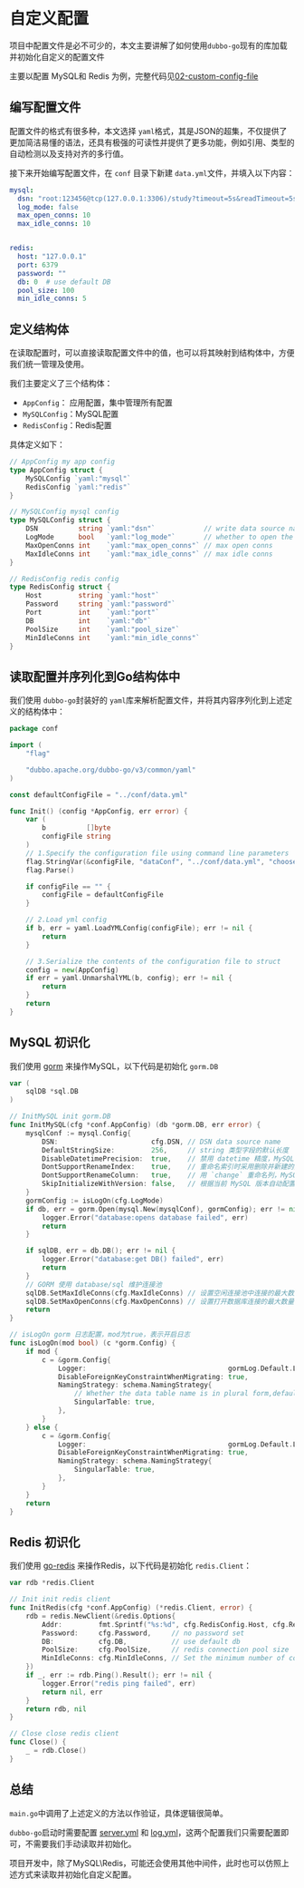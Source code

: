 # 自定义配置

项目中配置文件是必不可少的，本文主要讲解了如何使用`dubbo-go`现有的库加载并初始化自定义的配置文件

主要以配置 MySQL和 Redis 为例，完整代码见[02-custom-config-file](https://github.com/hbinr/dubbo-go-in-action/tree/main/02-custom-config-file)

## 编写配置文件
配置文件的格式有很多种，本文选择 `yaml`格式，其是JSON的超集，不仅提供了更加简洁易懂的语法，还具有极强的可读性并提供了更多功能，例如引用、类型的自动检测以及支持对齐的多行值。  

接下来开始编写配置文件，在 `conf` 目录下新建 `data.yml`文件，并填入以下内容：
```yaml
mysql:
  dsn: "root:123456@tcp(127.0.0.1:3306)/study?timeout=5s&readTimeout=5s&writeTimeout=5s&parseTime=true&loc=Local&charset=utf8mb4"
  log_mode: false
  max_open_conns: 10
  max_idle_conns: 10


redis:
  host: "127.0.0.1"
  port: 6379
  password: ""
  db: 0  # use default DB
  pool_size: 100
  min_idle_conns: 5
```

## 定义结构体
在读取配置时，可以直接读取配置文件中的值，也可以将其映射到结构体中，方便我们统一管理及使用。

我们主要定义了三个结构体：
- `AppConfig`： 应用配置，集中管理所有配置
- `MySQLConfig`：MySQL配置
- `RedisConfig`：Redis配置

具体定义如下：

```go
// AppConfig my app config
type AppConfig struct {
	MySQLConfig `yaml:"mysql"`
	RedisConfig `yaml:"redis"`
}

// MySQLConfig mysql config
type MySQLConfig struct {
	DSN          string `yaml:"dsn"`            // write data source name.
	LogMode      bool   `yaml:"log_mode"`       // whether to open the log
	MaxOpenConns int    `yaml:"max_open_conns"` // max open conns
	MaxIdleConns int    `yaml:"max_idle_conns"` // max idle conns
}

// RedisConfig redis config
type RedisConfig struct {
	Host         string `yaml:"host"`
	Password     string `yaml:"password"`
	Port         int    `yaml:"port"`
	DB           int    `yaml:"db"`
	PoolSize     int    `yaml:"pool_size"`
	MinIdleConns int    `yaml:"min_idle_conns"`
}
```

## 读取配置并序列化到Go结构体中

我们使用 `dubbo-go`封装好的 `yaml`库来解析配置文件，并将其内容序列化到上述定义的结构体中：

```go
package conf

import (
	"flag"

	"dubbo.apache.org/dubbo-go/v3/common/yaml"
)

const defaultConfigFile = "../conf/data.yml"

func Init() (config *AppConfig, err error) {
	var (
		b          []byte
		configFile string
	)
	// 1.Specify the configuration file using command line parameters
	flag.StringVar(&configFile, "dataConf", "../conf/data.yml", "choose conf file.")
	flag.Parse()

	if configFile == "" {
		configFile = defaultConfigFile
	}

	// 2.Load yml config
	if b, err = yaml.LoadYMLConfig(configFile); err != nil {
		return
	}

	// 3.Serialize the contents of the configuration file to struct
	config = new(AppConfig)
	if err = yaml.UnmarshalYML(b, config); err != nil {
		return
	}
	return
}
```

## MySQL 初识化
我们使用 [gorm](https://github.com/go-gorm/gorm) 来操作MySQL，以下代码是初始化 `gorm.DB`

```go
var (
	sqlDB *sql.DB
)

// InitMySQL init gorm.DB
func InitMySQL(cfg *conf.AppConfig) (db *gorm.DB, err error) {
	mysqlConf := mysql.Config{
		DSN:                       cfg.DSN, // DSN data source name
		DefaultStringSize:         256,     // string 类型字段的默认长度
		DisableDatetimePrecision:  true,    // 禁用 datetime 精度，MySQL 5.6 之前的数据库不支持
		DontSupportRenameIndex:    true,    // 重命名索引时采用删除并新建的方式，MySQL 5.7 之前的数据库和 MariaDB 不支持重命名索引
		DontSupportRenameColumn:   true,    // 用 `change` 重命名列，MySQL 8 之前的数据库和 MariaDB 不支持重命名列
		SkipInitializeWithVersion: false,   // 根据当前 MySQL 版本自动配置
	}
	gormConfig := isLogOn(cfg.LogMode)
	if db, err = gorm.Open(mysql.New(mysqlConf), gormConfig); err != nil {
		logger.Error("database:opens database failed", err)
		return
	}

	if sqlDB, err = db.DB(); err != nil {
		logger.Error("database:get DB() failed", err)
		return
	}
	// GORM 使用 database/sql 维护连接池
	sqlDB.SetMaxIdleConns(cfg.MaxIdleConns) // 设置空闲连接池中连接的最大数量
	sqlDB.SetMaxOpenConns(cfg.MaxOpenConns) // 设置打开数据库连接的最大数量
	return
}

// isLogOn gorm 日志配置，mod为true，表示开启日志
func isLogOn(mod bool) (c *gorm.Config) {
	if mod {
		c = &gorm.Config{
			Logger:                                   gormLog.Default.LogMode(gormLog.Info),
			DisableForeignKeyConstraintWhenMigrating: true,
			NamingStrategy: schema.NamingStrategy{
				// Whether the data table name is in plural form,default:false for plural table's name
				SingularTable: true,
			},
		}
	} else {
		c = &gorm.Config{
			Logger:                                   gormLog.Default.LogMode(gormLog.Silent),
			DisableForeignKeyConstraintWhenMigrating: true,
			NamingStrategy: schema.NamingStrategy{
				SingularTable: true,
			},
		}
	}
	return
}
```

## Redis 初识化

我们使用 [go-redis](https://github.com/go-redis/redis) 来操作Redis，以下代码是初始化 `redis.Client`：
```go
var rdb *redis.Client

// Init init redis client
func InitRedis(cfg *conf.AppConfig) (*redis.Client, error) {
	rdb = redis.NewClient(&redis.Options{
		Addr:         fmt.Sprintf("%s:%d", cfg.RedisConfig.Host, cfg.RedisConfig.Port),
		Password:     cfg.Password,     // no password set
		DB:           cfg.DB,           // use default db
		PoolSize:     cfg.PoolSize,     // redis connection pool size
		MinIdleConns: cfg.MinIdleConns, // Set the minimum number of connections in the idle connection pool
	})
	if _, err := rdb.Ping().Result(); err != nil {
		logger.Error("redis ping failed", err)
		return nil, err
	}
	return rdb, nil
}

// Close close redis client
func Close() {
	_ = rdb.Close()
}
```
## 总结
`main.go`中调用了上述定义的方法以作验证，具体逻辑很简单。

`dubbo-go`启动时需要配置 [server.yml](https://www.yuque.com/fmns3k/ydedam/hygl5q) 和 [log.yml](https://www.yuque.com/fmns3k/ydedam/oo752e)，这两个配置我们只需要配置即可，不需要我们手动读取并初始化。

项目开发中，除了MySQL\Redis，可能还会使用其他中间件，此时也可以仿照上述方式来读取并初始化自定义配置。